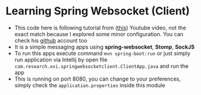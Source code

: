 # Learning Spring Websocket (Client)

- This code here is following tutorial from ([this](https://www.youtube.com/watch?v=U4lqTmFmbAM)) Youtube video, not the exact match because I explored some minor configuration. You can check his [github](https://github.com/ShaneLee) account too
- It is a simple messaging apps using **spring-websocket**, **Stomp**, **SockJS**
- To run this apps execute command `mvn spring-boot:run` or just simply run application via Intellij by open file `com.research.ovi.springwebsocketclient.ClientApp.java` and run the app
- This is running on port 8080, you can change to your preferences, simply check the `application.properties` inside this module